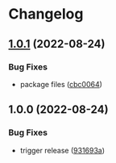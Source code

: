 # Changelog

## [1.0.1](https://github.com/gravity-ui/prettier-config/compare/v1.0.0...v1.0.1) (2022-08-24)


### Bug Fixes

* package files ([cbc0064](https://github.com/gravity-ui/prettier-config/commit/cbc0064cda4a41a9b3bd8f8a59e0ac4d0d30cf60))

## 1.0.0 (2022-08-24)


### Bug Fixes

* trigger release ([931693a](https://github.com/gravity-ui/prettier-config/commit/931693a15c7c6dd3167ddc6ffd72adfae42b6008))
